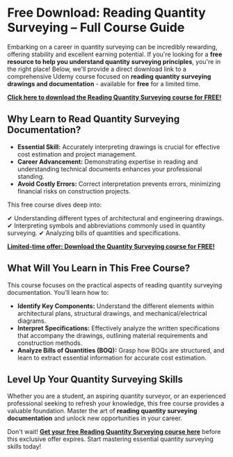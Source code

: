 # Free Download: Reading Quantity Surveying – Full Course Guide

Embarking on a career in quantity surveying can be incredibly rewarding, offering stability and excellent earning potential. If you're looking for a **free resource to help you understand quantity surveying principles**, you're in the right place! Below, we'll provide a direct download link to a comprehensive Udemy course focused on **reading quantity surveying drawings and documentation** - available for **free** for a limited time.

[**Click here to download the Reading Quantity Surveying course for FREE!**](https://udemywork.com/reading-quantity-surveying)

## Why Learn to Read Quantity Surveying Documentation?

*   **Essential Skill:** Accurately interpreting drawings is crucial for effective cost estimation and project management.
*   **Career Advancement:** Demonstrating expertise in reading and understanding technical documents enhances your professional standing.
*   **Avoid Costly Errors:** Correct interpretation prevents errors, minimizing financial risks on construction projects.

This free course dives deep into:

✔ Understanding different types of architectural and engineering drawings.
✔ Interpreting symbols and abbreviations commonly used in quantity surveying.
✔ Analyzing bills of quantities and specifications.

[**Limited-time offer: Download the Quantity Surveying course for FREE!**](https://udemywork.com/reading-quantity-surveying)

## What Will You Learn in This Free Course?

This course focuses on the practical aspects of reading quantity surveying documentation. You'll learn how to:

*   **Identify Key Components:** Understand the different elements within architectural plans, structural drawings, and mechanical/electrical diagrams.
*   **Interpret Specifications:** Effectively analyze the written specifications that accompany the drawings, outlining material requirements and construction methods.
*   **Analyze Bills of Quantities (BOQ):** Grasp how BOQs are structured, and learn to extract essential information for accurate cost estimation.

## Level Up Your Quantity Surveying Skills

Whether you are a student, an aspiring quantity surveyor, or an experienced professional seeking to refresh your knowledge, this free course provides a valuable foundation. Master the art of **reading quantity surveying documentation** and unlock new opportunities in your career.

Don't wait! **[Get your free Reading Quantity Surveying course here](https://udemywork.com/reading-quantity-surveying)** before this exclusive offer expires. Start mastering essential quantity surveying skills today!
